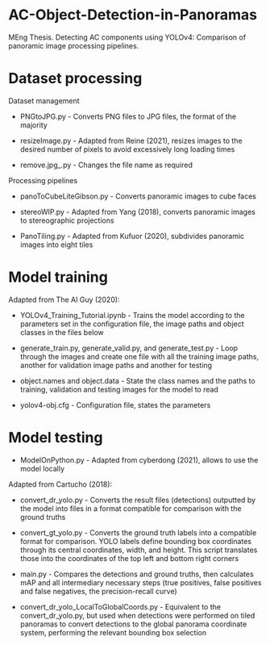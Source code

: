 # AC-Object-Detection-in-Panoramas
MEng Thesis. Detecting AC components using YOLOv4: Comparison of panoramic image processing pipelines.

# Dataset processing
Dataset management

  * PNGtoJPG.py - Converts PNG files to JPG files, the format of the majority
  
  * resizeImage.py - Adapted from Reine (2021), resizes images to the desired number of pixels to avoid excessively long loading times
  
  * remove.jpg\_.py - Changes the file name as required

Processing pipelines

  * panoToCubeLiteGibson.py - Converts panoramic images to cube faces
  
  * stereoWIP.py - Adapted from Yang (2018), converts panoramic images to stereographic projections
  
  * PanoTiling.py - Adapted from Kufuor (2020), subdivides panoramic images into eight tiles

# Model training
Adapted from The AI Guy (2020):

  * YOLOv4_Training_Tutorial.ipynb - Trains the model according to the parameters set in the configuration file, the image paths and object classes in the files below
  
  * generate_train.py, generate_valid.py, and generate_test.py - Loop through the images and create one file with all the training image paths, another for validation image paths and another for testing
  
  * object.names and object.data - State the class names and the paths to training, validation and testing images for the model to read
  
  * yolov4-obj.cfg - Configuration file, states the parameters

# Model testing

  * ModelOnPython.py - Adapted from cyberdong (2021), allows to use the model locally
  
Adapted from Cartucho (2018): 
  
  * convert_dr_yolo.py - Converts the result files (detections) outputted by the model into files in a format compatible for comparison with the ground truths
  
  * convert_gt_yolo.py - Converts the ground truth labels into a compatible format for comparison. YOLO labels define bounding box coordinates through its central coordinates, width, and height. This script translates those into the coordinates of the top left and bottom right corners
  
  * main.py - Compares the detections and ground truths, then calculates mAP and all intermediary necessary steps (true positives, false positives and false negatives, the precision-recall curve)
  
  * convert_dr_yolo_LocalToGlobalCoords.py - Equivalent to the convert_dr_yolo.py, but used when detections were performed on tiled panoramas to convert detections to the global panorama coordinate system, performing the relevant bounding box selection
